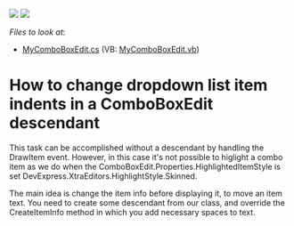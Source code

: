 <!-- default badges list -->
[![](https://img.shields.io/badge/Open_in_DevExpress_Support_Center-FF7200?style=flat-square&logo=DevExpress&logoColor=white)](https://supportcenter.devexpress.com/ticket/details/E369)
[![](https://img.shields.io/badge/📖_How_to_use_DevExpress_Examples-e9f6fc?style=flat-square)](https://docs.devexpress.com/GeneralInformation/403183)
<!-- default badges end -->
<!-- default file list -->
*Files to look at*:

* [MyComboBoxEdit.cs](./CS/WindowsApplication1/MyComboBoxEdit.cs) (VB: [MyComboBoxEdit.vb](./VB/WindowsApplication1/MyComboBoxEdit.vb))
<!-- default file list end -->
# How to change dropdown list item indents in a ComboBoxEdit descendant


<p>This task can be accomplished without a descendant by handling the DrawItem event. However, in this case it's not possible to higlight a combo item as we do when the ComboBoxEdit.Properties.HighlightedItemStyle is set DevExpress.XtraEditors.HighlightStyle.Skinned. </p><p>The main idea is change the item info before displaying it, to move an item text. You need to create some descendant from our class, and override the CreateItemInfo method in which you add necessary spaces to text.</p>

<br/>



